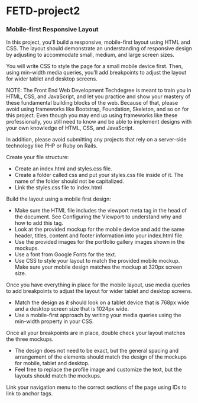 # FETD-project2

### Mobile-first Responsive Layout

In this project, you'll build a responsive, mobile-first layout using HTML and CSS. The layout should demonstrate an understanding of responsive design by adjusting to accommodate small, medium, and large screen sizes.

You will write CSS to style the page for a small mobile device first. Then, using min-width media queries, you’ll add breakpoints to adjust the layout for wider tablet and desktop screens.

NOTE: The Front End Web Development Techdegree is meant to train you in HTML, CSS, and JavaScript, and let you practice and show your mastery of these fundamental building blocks of the web. Because of that, please avoid using frameworks like Bootstrap, Foundation, Skeleton, and so on for this project. Even though you may end up using frameworks like these professionally, you still need to know and be able to implement designs with your own knowledge of HTML, CSS, and JavaScript.

In addition, please avoid submitting any projects that rely on a server-side technology like PHP or Ruby on Rails.

Create your file structure:

  * Create an index.html and styles.css file.
  * Create a folder called css and put your styles.css file inside of it. The name of the folder should not be capitalized.
  * Link the styles.css file to index.html

Build the layout using a mobile first design:

  * Make sure the HTML file includes the viewport meta tag in the head of the document. See Configuring the Viewport to understand why and how to add this tag.
  * Look at the provided mockup for the mobile device and add the same header, titles, content and footer information into your index.html file.
  * Use the provided images for the portfolio gallery images shown in the mockups.
  * Use a font from Google Fonts for the text.
  * Use CSS to style your layout to match the provided mobile mockup. Make sure your mobile design matches the mockup at 320px screen size.

Once you have everything in place for the mobile layout, use media queries to add breakpoints to adjust the layout for wider tablet and desktop screens.

  * Match the design as it should look on a tablet device that is 768px wide and a desktop screen size that is 1024px wide.
  * Use a mobile-first approach by writing your media queries using the min-width property in your CSS.

Once all your breakpoints are in place, double check your layout matches the three mockups.

  * The design does not need to be exact, but the general spacing and arrangement of the elements should match the design of the mockups for mobile, tablet and desktop.
  * Feel free to replace the profile image and customize the text, but the layouts should match the mockups.

Link your navigation menu to the correct sections of the page using IDs to link to anchor tags.